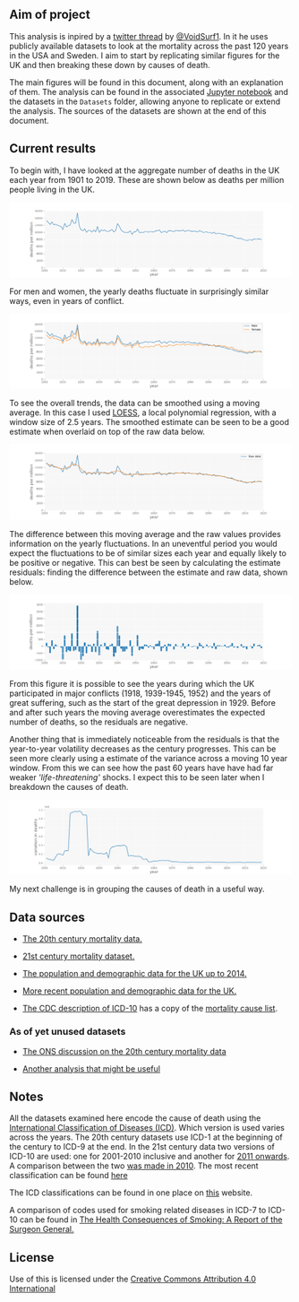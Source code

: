 ## Aim of project

This analysis is inpired by a [twitter thread](https://twitter.com/VoidSurf1/status/1313777624674709506) by [@VoidSurf1](https://mobile.twitter.com/VoidSurf1). In it he uses publicly available datasets to look at the mortality across the past 120 years in the USA and Sweden. I aim to start by replicating similar figures for the UK and then breaking these down by causes of death. 

The main figures will be found in this document, along with an explanation of them. The analysis can be found in the associated [Jupyter notebook](https://jupyter.org/) and the datasets in the ``Datasets`` folder, allowing anyone to replicate or extend the analysis. The sources of the datasets are shown at the end of this document.

## Current results

To begin with, I have looked at the aggregate number of deaths in the UK each year from 1901 to 2019. These are shown below as deaths per million people living in the UK.

![Deaths per million people](./Figures/deaths_per_million.png)

For men and women, the yearly deaths fluctuate in surprisingly similar ways, even in years of conflict.   

![Deaths per million people](./Figures/deaths_per_million_gender.png)

To see the overall trends, the data can be smoothed using a moving average. In this case I used [LOESS](https://medium.com/@joao.figueira/loess-373d43b03564), a local polynomial regression, with a window size of 2.5 years. The smoothed estimate can be seen to be a good estimate when overlaid on top of the raw data below. 

![Deaths per million people](./Figures/deaths_per_million_smoothed.png)

The difference between this moving average and the raw values provides information on the yearly fluctuations. In an uneventful period you would expect the fluctuations to be of similar sizes each year and equally likely to be positive or negative. This can best be seen by calculating the estimate residuals: finding the difference between the estimate and raw data, shown below.

![Deaths per million people](./Figures/deaths_per_million_residuals.png)

From this figure it is possible to see the years during which the UK participated in major conflicts (1918, 1939-1945, 1952) and the years of great suffering, such as the start of the great depression in 1929. Before and after such years the moving average overestimates the expected number of deaths, so the residuals are negative. 

Another thing that is immediately noticeable from the residuals is that the year-to-year volatility decreases as the century progresses. This can be seen more clearly using a estimate of the variance across a moving 10 year window. From this we can see how the past 60 years have have had far weaker _'life-threatening'_ shocks. I expect this to be seen later when I breakdown the causes of death.

![Deaths per million people](./Figures/deaths_per_million_residuals_variation.png)

My next challenge is in grouping the causes of death in a useful way.

## Data sources

- [The 20th century mortality data.](https://webarchive.nationalarchives.gov.uk/20160108034247/http://www.ons.gov.uk/ons/rel/subnational-health1/the-20th-century-mortality-files/20th-century-deaths/index.html)

- [21st century mortality dataset.](https://www.ons.gov.uk/peoplepopulationandcommunity/birthsdeathsandmarriages/deaths/datasets/the21stcenturymortalityfilesdeathsdataset)

- [The population and demographic data for the UK up to 2014.](https://www.ons.gov.uk/peoplepopulationandcommunity/populationandmigration/populationestimates/adhocs/004356ukpopulationestimates1851to2014)

- [More recent population and demographic data for the UK.](https://www.nomisweb.co.uk/query/select/getdatasetbytheme.asp?)

- [The CDC description of ICD-10](https://www.cdc.gov/nchs/icd/icd10.htm) has a copy of the [mortality cause list](ftp://ftp.cdc.gov/pub/Health_Statistics/NCHS/Publications/ICD10).

### As of yet unused datasets
- [The ONS discussion on the 20th century mortality data](https://www.ons.gov.uk/peoplepopulationandcommunity/birthsdeathsandmarriages/deaths/articles/causesofdeathover100years/2017-09-18)

- [Another analysis that might be useful](https://www.ons.gov.uk/peoplepopulationandcommunity/birthsdeathsandmarriages/deaths/articles/changingtrendsinmortalityinenglandandwales1990to2017/1990to2018)

## Notes
All the datasets examined here encode the cause of death using the [International Classification of Diseases (ICD)](https://en.wikipedia.org/wiki/International_Classification_of_Diseases). Which version is used varies across the years. The 20th century datasets use ICD-1 at the beginning of the century to ICD-9 at the end. In the 21st
 century data two versions of ICD-10 are used: one for 2001-2010 inclusive and another for [2011 onwards](https://icd.who.int/browse10/2010/en#/). A comparison between the two [was made in 2010](https://webarchive.nationalarchives.gov.uk/20160106020038/http://www.ons.gov.uk/ons/rel/subnational-health3/results-of-the-icd-10-v2010-bridge-coding-study--england-and-wales--2009/2009/index.html). The most recent classification can be found [here](https://icd.who.int/browse10/2019/en)

The ICD classifications can be found in one place on [this](http://www.wolfbane.com/icd/) website.

A comparison of codes used for smoking related diseases in ICD-7 to ICD-10 can be found in [The Health Consequences of Smoking: A Report of the Surgeon General.](https://www.ncbi.nlm.nih.gov/books/NBK44703/table/ch7.t1-2/)



## License
Use of this is licensed under the [Creative Commons Attribution 4.0 International](https://choosealicense.com/licenses/cc-by-4.0/#)